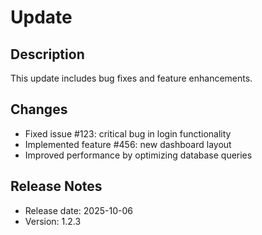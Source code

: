 # Update

## Description
This update includes bug fixes and feature enhancements.

## Changes
- Fixed issue #123: critical bug in login functionality
- Implemented feature #456: new dashboard layout
- Improved performance by optimizing database queries

## Release Notes
- Release date: 2025-10-06
- Version: 1.2.3